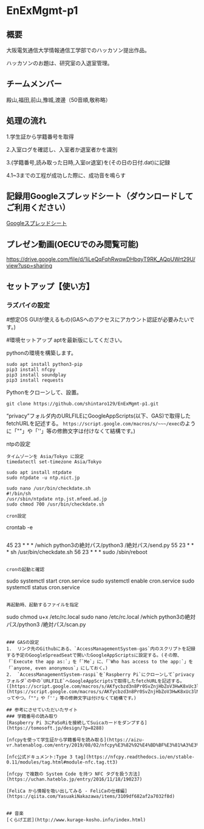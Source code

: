 # EnExMgmt-p1
## 概要
大阪電気通信大学情報通信工学部でのハッカソン提出作品。
 
ハッカソンのお題は、研究室の入退室管理。
 
 
## チームメンバー
殿山,福田,前山,豫城,渡邊（50音順,敬称略）
 
 
## 処理の流れ
1.学生証から学籍番号を取得
 
2.入室ログを確認し、入室者か退室者かを識別
 
3.{学籍番号,読み取った日時,入室or退室}を(その日の日付.dat)に記録
 
4.1~3までの工程が成功した際に、成功音を鳴らす
 
 
## 記録用Googleスプレッドシート（ダウンロードしてご利用ください）
[Googleスプレッドシート](https://docs.google.com/spreadsheets/d/1_2pXymswEs1JbpSYCkQ7J-i6-daQV1kEKH--eJBHpRM/edit?usp=sharing)
 
 
## プレゼン動画(OECUでのみ閲覧可能)
https://drive.google.com/file/d/1iLeQqFqhRwqwDHbqyT9RK_AQpUWrt29U/view?usp=sharing
 
## セットアップ【使い方】
### ラズパイの設定
#想定OS
GUIが使えるもの(GASへのアクセスにアカウント認証が必要みたいです。)
 
#環境セットアップ
aptを最新版にしてください。
 
pythonの環境を構築します。
```
sudo apt install python3-pip
pip3 install nfcpy
pip3 install soundplay
pip3 install requests
```
 
Pythonをクローンして、設置。
```
git clone https://github.com/shintaro129/EnExMgmt-p1.git
```
 
“privacy”フォルダ内のURLFILEにGoogleAppScripts(以下、GAS)で取得したfetchURLを記述する。
`https://script.google.com/macros/s/~~~/exec`のように「""」や「''」等の修飾文字は付けなくて結構です。)

 
ntpの設定
```
タイムゾーンを Asia/Tokyo に設定
timedatectl set-timezone Asia/Tokyo
 
sudo apt install ntpdate
sudo ntpdate -u ntp.nict.jp
```
```
sudo nano /usr/bin/checkdate.sh
#!/bin/sh
/usr/sbin/ntpdate ntp.jst.mfeed.ad.jp
sudo chmod 700 /usr/bin/checkdate.sh
 
cron設定
```
crontab -e
```
```
45 23 * * * /which python3の絶対パス/python3 /絶対パス/send.py
55 23 * * * sh /usr/bin/checkdate.sh
56 23 * * * sudo /sbin/reboot
```
 
cronの起動と確認
```
sudo systemctl start cron.service
sudo systemctl enable cron.service
sudo systemctl status cron.service
```
 
再起動時、起動するファイルを指定
```
sudo chmod u+x /etc/rc.local
sudo nano /etc/rc.local
/which python3の絶対パス/python3 /絶対パス/scan.py
```
 
### GASの設定
1.	リンク先のGithubにある、`AccessManagementSystem-gas`内のスクリプトを記録する予定のGoogleSpreadSeatで開いたGoogleAppScriptsに設定する。(その際、「`Execute the app as:`」を「`Me`」に、「`Who has access to the app:`」を「`anyone, even anonymous`」にしておく。)
2.	`AccessManagementSystem-raspi`を`Raspberry Pi`にクローンして`privacyフォルダ`の中の`URLFILE`へGoogleAppScriptsで取得したfetchURLを記述する。([https://script.google.com/macros/s/AKfycbzd3n8Pr0SvZnjHbZoV3HwK8xUc3lM7UdZjw9LqxBYnG4NoOw/exec](https://script.google.com/macros/s/AKfycbzd3n8Pr0SvZnjHbZoV3HwK8xUc3lM7UdZjw9LqxBYnG4NoOw/exec)ってやつ。「""」や「''」等の修飾文字は付けなくて結構です。)
 
## 参考にさせていただいたサイト
### 学籍番号の読み取り
[Raspberry Pi 3にPaSoRiを接続してSuicaカードをダンプする](https://tomosoft.jp/design/?p=8288)
 
[nfcpyを使って学生証から学籍番号を読み取る](https://aizu-vr.hatenablog.com/entry/2019/08/02/nfcpy%E3%82%92%E4%BD%BF%E3%81%A3%E3%81%A6%E5%AD%A6%E7%94%9F%E8%A8%BC%E3%81%8B%E3%82%89%E5%AD%A6%E7%B1%8D%E7%95%AA%E5%8F%B7%E3%82%92%E8%AA%AD%E3%81%BF%E5%8F%96%E3%82%8B)
 
[nfc公式ドキュメント:Type 3 tag](https://nfcpy.readthedocs.io/en/stable-0.11/modules/tag.html#module-nfc.tag.tt3)
 
[nfcpy で複数の System Code を持つ NFC タグを扱う方法](https://uchan.hateblo.jp/entry/2016/11/18/190237)
 
[FeliCa から情報を吸い出してみる - FeliCaの仕様編](https://qiita.com/YasuakiNakazawa/items/3109df682af2a7032f8d)
 
 
## 音楽
[くらげ工匠](http://www.kurage-kosho.info/index.html)
